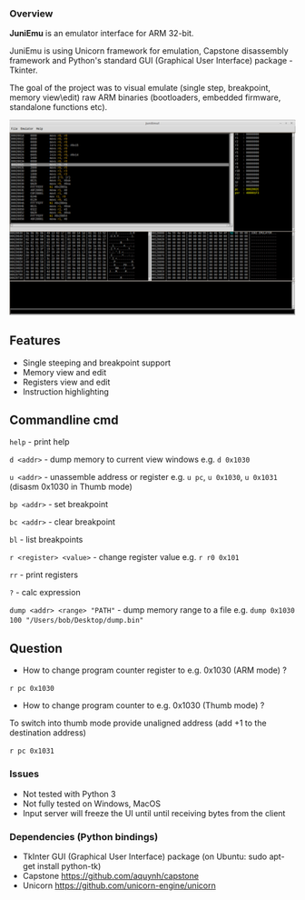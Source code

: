 
### Overview

**JuniEmu** is an emulator interface for ARM 32-bit. 

JuniEmu is using Unicorn framework for emulation, Capstone disassembly framework and Python's standard GUI (Graphical User Interface) package - Tkinter.

The goal of the project was to visual emulate (single step, breakpoint, memory view\edit) raw ARM binaries (bootloaders, embedded firmware, standalone functions etc).

![](./screenshots/juniEmul.png)

## Features

- Single steeping and breakpoint support 
- Memory view and edit
- Registers view and edit 
- Instruction highlighting

## Commandline cmd
 
`help` - print help

`d <addr>` - dump memory to current view windows e.g. `d 0x1030`

`u <addr>` - unassemble address or register e.g.  `u pc`, `u 0x1030`, `u 0x1031` (disasm 0x1030 in Thumb mode)

`bp <addr>` - set breakpoint

`bc <addr>` - clear breakpoint

`bl` - list breakpoints

`r <register> <value>` - change register value e.g. `r r0 0x101`

`rr` - print registers

`?` - calc expression

`dump <addr> <range> "PATH"` - dump memory range to a file e.g. `dump 0x1030 100 "/Users/bob/Desktop/dump.bin"`

## Question

- How to change program counter register to e.g. 0x1030 (ARM mode) ?

`r pc 0x1030`

- How to change program counter to e.g. 0x1030 (Thumb mode) ?

To switch into thumb mode provide unaligned address (add +1 to the destination address)

`r pc 0x1031`

### Issues

- Not tested with Python 3
- Not fully tested on Windows, MacOS
- Input server will freeze the UI until until receiving bytes from the client

### Dependencies (Python bindings)

- TkInter GUI (Graphical User Interface) package (on Ubuntu: sudo apt-get install python-tk)
- Capstone https://github.com/aquynh/capstone
- Unicorn https://github.com/unicorn-engine/unicorn
